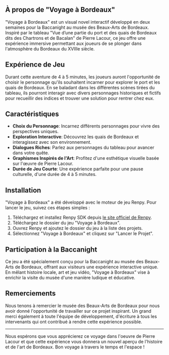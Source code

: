 ## À propos de "Voyage à Bordeaux"

"Voyage à Bordeaux" est un visual novel interactif développé en deux semaines pour la Baccanight au musée des Beaux-Arts de Bordeaux. Inspiré par le tableau "Vue d’une partie du port et des quais de Bordeaux dits des Chartrons et de Bacalan" de Pierre Lacour, ce jeu offre une expérience immersive permettant aux joueurs de se plonger dans l'atmosphère du Bordeaux du XVIIIe siècle.

## Expérience de Jeu

Durant cette aventure de 4 à 5 minutes, les joueurs auront l'opportunité de choisir le personnage qu'ils souhaitent incarner pour explorer le port et les quais de Bordeaux. En se baladant dans les différentes scènes tirées du tableau, ils pourront interagir avec divers personnages historiques et fictifs pour recueillir des indices et trouver une solution pour rentrer chez eux.

## Caractéristiques

- **Choix du Personnage**: Incarnez différents personnages pour vivre des perspectives uniques.
- **Exploration Interactive**: Découvrez les quais de Bordeaux et interagissez avec son environnement.
- **Dialogues Riches**: Parlez aux personnages du tableau pour avancer dans votre quête.
- **Graphismes Inspirés de l'Art**: Profitez d'une esthétique visuelle basée sur l'œuvre de Pierre Lacour.
- **Durée de Jeu Courte**: Une expérience parfaite pour une pause culturelle, d'une durée de 4 à 5 minutes.

## Installation

"Voyage à Bordeaux" a été développé avec le moteur de jeu Renpy. Pour lancer le jeu, suivez ces étapes simples :

1. Téléchargez et installez Renpy SDK depuis [le site officiel de Renpy](https://www.renpy.org/).
2. Téléchargez le dossier du jeu "Voyage à Bordeaux".
3. Ouvrez Renpy et ajoutez le dossier du jeu à la liste des projets.
4. Sélectionnez "Voyage à Bordeaux" et cliquez sur "Lancer le Projet".

## Participation à la Baccanight

Ce jeu a été spécialement conçu pour la Baccanight au musée des Beaux-Arts de Bordeaux, offrant aux visiteurs une expérience interactive unique. En mêlant histoire locale, art et jeu vidéo, "Voyage à Bordeaux" vise à enrichir la visite du musée d'une manière ludique et éducative.

## Remerciements

Nous tenons à remercier le musée des Beaux-Arts de Bordeaux pour nous avoir donné l'opportunité de travailler sur ce projet inspirant. Un grand merci également à toute l'équipe de développement, d'écriture à tous les intervenants qui ont contribué à rendre cette expérience possible.

---

Nous espérons que vous apprécierez ce voyage dans l'oeuvre de Pierre Lacour et que cette expérience vous donnera un nouvel aperçu de l'histoire et de l'art de Bordeaux. Bon voyage à travers le temps et l'espace !
